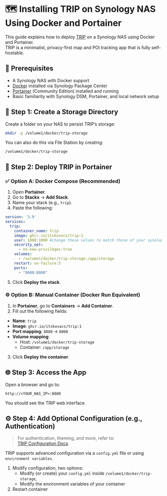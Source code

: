 # 🗺️ Installing TRIP on Synology NAS Using Docker and Portainer

This guide explains how to deploy [TRIP](https://github.com/itskovacs/trip) on a Synology NAS using Docker and Portainer.  
TRIP is a minimalist, privacy-first map and POI tracking app that is fully self-hostable.

## 🧰 Prerequisites

- A Synology NAS with Docker support
- [Docker](https://www.synology.com/en-us/dsm/packages/Docker) installed via Synology Package Center
- [Portainer](https://www.portainer.io/) (Community Edition) installed and running
- Basic familiarity with Synology DSM, Portainer, and local network setup


## 📁 Step 1: Create a Storage Directory

Create a folder on your NAS to persist TRIP’s storage:

```bash
mkdir -p /volume1/docker/trip-storage
```

You can also do this via File Station by creating:

```
/volume1/docker/trip-storage
```


## 🚀 Step 2: Deploy TRIP in Portainer

### ✅ Option A: Docker Compose (Recommended)

1. Open **Portainer**.
2. Go to **Stacks** → **Add Stack**.
3. Name your stack (e.g., `trip`).
4. Paste the following:

```yaml
version: '3.9'
services:
  trip:
    container_name: trip
    image: ghcr.io/itskovacs/trip:1
    user: 1000:1000 #change these values to match those of your synology setup PUID:PGID
    security_opt:
      - no-new-privileges:true
    volumes:
      - /volume1/docker/trip-storage:/app/storage
    restart: on-failure:5
    ports:
      - "8080:8000"
```

5. Click **Deploy the stack**.


### ⚙️ Option B: Manual Container (Docker Run Equivalent)

1. In **Portainer**, go to **Containers** → **Add Container**.
2. Fill out the following fields:

- **Name**: `trip`
- **Image**: `ghcr.io/itskovacs/trip:1`
- **Port mapping**: `8080` → `8000`
- **Volume mapping**:
  - Host: `/volume1/docker/trip-storage`
  - Container: `/app/storage`

3. Click **Deploy the container**.


## 🌐 Step 3: Access the App

Open a browser and go to:

```
http://<YOUR_NAS_IP>:8080
```

You should see the TRIP web interface.


## ⚙️ Step 4: Add Optional Configuration (e.g., Authentication)

> For authentication, theming, and more, refer to:  
> [TRIP Configuration Docs](https://github.com/itskovacs/trip#configuration)

TRIP supports advanced configuration via a `config.yml` file or using `environment variables`.

1. Modify configuration, two options:
    * Modify (or create) your `config.yml` inside `/volume1/docker/trip-storage`,
    * Modify the environment variables of your container
2. Restart container
